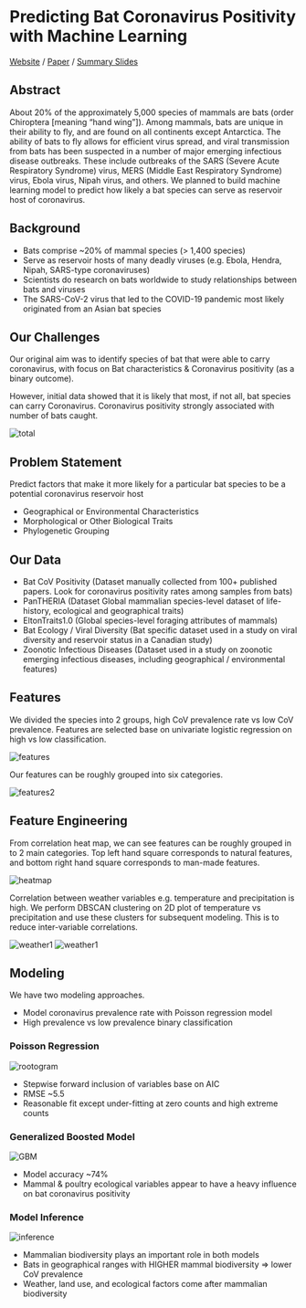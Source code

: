 # Predicting Bat Coronavirus Positivity with Machine Learning

[Website](https://bat-cov-positivity.org/home/) / [Paper](https://docs.google.com/document/d/1FLlotUx1XfFxBzky489_72njXnUz16bHtqIj62QFxO0/edit?usp=sharing) / [Summary Slides](https://docs.google.com/presentation/d/13Ot_wj25HCAfJi9_KOllAUaPXitvok93bEULxCFregQ/edit?usp=sharing)

## Abstract

About 20% of the approximately 5,000 species of mammals are bats (order Chiroptera [meaning “hand wing”]). Among mammals, bats are unique in their ability to fly, and are found on all continents except Antarctica. The ability of bats to fly allows for efficient virus spread, and viral transmission from bats has been suspected in a number of major emerging infectious disease outbreaks. These include outbreaks of the SARS (Severe Acute Respiratory Syndrome) virus, MERS (Middle East Respiratory Syndrome) virus, Ebola virus, Nipah virus, and others. We planned to build machine learning model to predict how likely a bat species can serve as reservoir host of coronavirus.

## Background

- Bats comprise ~20% of mammal species (> 1,400 species)
- Serve as reservoir hosts of many deadly viruses (e.g. Ebola, Hendra, Nipah, SARS-type coronaviruses)
- Scientists do research on bats worldwide to study relationships between bats and viruses
- The SARS-CoV-2 virus that led to the COVID-19 pandemic most likely originated from an Asian bat species

## Our Challenges

Our original aim was to identify species of bat that were able to carry coronavirus, with focus on Bat characteristics & Coronavirus positivity (as a binary outcome).

However, initial data showed that it is likely that most, if not all, bat species can carry Coronavirus. Coronavirus positivity strongly associated with number of bats caught.

![total](img/Total.png)

## Problem Statement

Predict factors that make it more likely for a particular bat species to be a potential coronavirus reservoir host

- Geographical or Environmental Characteristics
- Morphological or Other Biological Traits
- Phylogenetic Grouping

## Our Data

- Bat CoV Positivity (Dataset manually collected from 100+ published papers. Look for coronavirus positivity rates among samples from bats)
- PanTHERIA (Dataset Global mammalian species-level dataset of life-history, ecological and geographical traits)
- EltonTraits1.0 (Global species-level foraging attributes of mammals)
- Bat Ecology / Viral Diversity (Bat specific dataset used in a study on viral diversity and reservoir status in a Canadian study)
- Zoonotic Infectious Diseases (Dataset used in a study on zoonotic emerging infectious diseases, including geographical / environmental features)

## Features

We divided the species into 2 groups, high CoV prevalence rate vs low CoV prevalence. Features are selected base on univariate logistic regression on high vs low classification.

![features](img/Density_Plot.png)

Our features can be roughly grouped into six categories.

![features2](img/MainFeatures.jpg)

## Feature Engineering

From correlation heat map, we can see features can be roughly grouped in to 2 main categories. Top left hand square corresponds to natural features, and bottom right hand square corresponds to man-made features.

![heatmap](img/Feature-correlation.png)

Correlation between weather variables e.g. temperature and precipitation is high. We perform DBSCAN clustering on 2D plot of temperature vs precipitation and use these clusters for subsequent modeling. This is to reduce inter-variable correlations.

![weather1](img/weather1.png)
![weather1](img/weather2.png)

## Modeling

We have two modeling approaches. 

- Model coronavirus prevalence rate with Poisson regression model
- High prevalence vs low prevalence binary classification

### Poisson Regression

![rootogram](img/rootogram.png)

- Stepwise forward inclusion of variables base on AIC
- RMSE ~5.5
- Reasonable fit except under-fitting at zero counts and high extreme counts

### Generalized Boosted Model

![GBM](img/GBM.jpg)

- Model accuracy ~74%
- Mammal & poultry ecological variables appear to have a heavy influence on bat coronavirus positivity

### Model Inference

![inference](img/inference.png)

- Mammalian biodiversity plays an important role in both models
- Bats in geographical ranges with HIGHER mammal biodiversity => lower CoV prevalence
- Weather, land use, and ecological factors come after mammalian biodiversity

